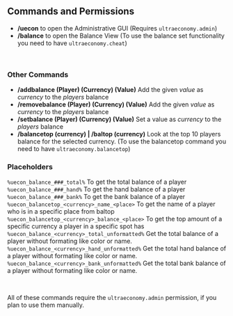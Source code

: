 ## Commands and Permissions


* **/uecon** to open the Administrative GUI
  (Requires ``ultraeconomy.admin``)
* **/balance** to open the Balance View
  (To use the balance set functionality you need to have ``ultraeconomy.cheat``)
  
<br />

### Other Commands
* **/addbalance (Player) (Currency) (Value)**
  Add the given *value* as *currency* to the *players* balance
* **/removebalance (Player) (Currency) (Value)**
  Add the given *value* as *currency* to the *players* balance
* **/setbalance (Player) (Currency) (Value)**
  Set a value as *currency* to the *players* balance  
* **/balancetop (currency) | /baltop (currency)**
  Look at the top 10 players balance for the selected currency.
  (To use the balancetop command you need to have ``ultraeconomy.balancetop``)
  
### Placeholders
``%uecon_balance_###_total%`` 
To get the total balance of a player
``%uecon_balance_###_hand%``
To get the hand balance of a player
``%uecon_balance_###_bank%``
To get the bank balance of a player
``%uecon_balancetop_<currency>_name_<place>``
To get the name of a player who is in a specific place from baltop
``%uecon_balancetop_<currency>_balance_<place>``
To get the top amount of a specific currency a player in a specific spot has
``%uecon_balance_<currency>_total_unformatted%``
Get the total balance of a player without formating like color or name.
``%uecon_balance_<currency>_hand_unformatted%``
Get the total hand balance of a player without formating like color or name.
``%uecon_balance_<currency>_bank_unformatted%``
Get the total bank balance of a player without formating like color or name.
   
<br />

All of these commands require the ``ultraeconomy.admin`` permission, if you plan to use them manually.
